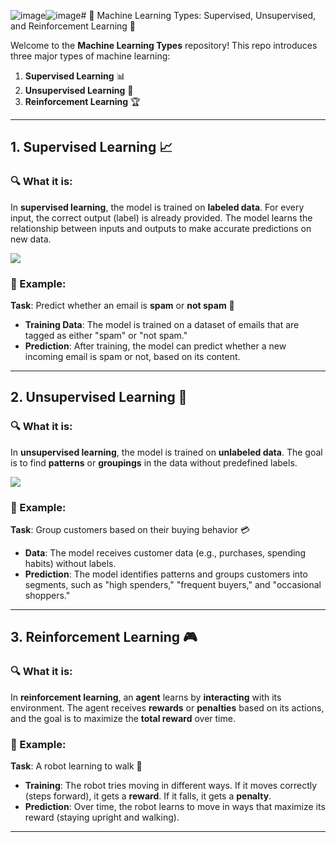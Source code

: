 ![image](https://github.com/user-attachments/assets/44a6f85e-39c3-41b7-9fc2-8ee814939c6d)![image](https://github.com/user-attachments/assets/9e5c9deb-a5e4-4aad-bb94-5ca109c006b6)# 🚀 Machine Learning Types: Supervised, Unsupervised, and Reinforcement Learning 🤖

Welcome to the **Machine Learning Types** repository! This repo introduces three major types of machine learning:

1. **Supervised Learning** 📊
2. **Unsupervised Learning** 🧠
3. **Reinforcement Learning** 🏆

---

## 1. **Supervised Learning** 📈

### 🔍 What it is:
In **supervised learning**, the model is trained on **labeled data**. For every input, the correct output (label) is already provided. The model learns the relationship between inputs and outputs to make accurate predictions on new data.

<img src="https://miro.medium.com/v2/1*Iz7bCLrPTImnBDOOEyE3LA.png" />

### 📝 Example:
**Task**: Predict whether an email is **spam** or **not spam** 📧

- **Training Data**: The model is trained on a dataset of emails that are tagged as either "spam" or "not spam."
- **Prediction**: After training, the model can predict whether a new incoming email is spam or not, based on its content.

---

## 2. **Unsupervised Learning** 🧐

### 🔍 What it is:
In **unsupervised learning**, the model is trained on **unlabeled data**. The goal is to find **patterns** or **groupings** in the data without predefined labels.

<img src="https://images.ctfassets.net/8r8i0zgzl3nn/7mfEkZOxBYWgKJ79u1Q4Xn/729ffa2e24ff5e7cfbb24a4289b01475/Unsupervised-Learning-in-ML-1.png" />

### 📝 Example:
**Task**: Group customers based on their buying behavior 💳

- **Data**: The model receives customer data (e.g., purchases, spending habits) without labels.
- **Prediction**: The model identifies patterns and groups customers into segments, such as "high spenders," "frequent buyers," and "occasional shoppers."

---

## 3. **Reinforcement Learning** 🎮

### 🔍 What it is:
In **reinforcement learning**, an **agent** learns by **interacting** with its environment. The agent receives **rewards** or **penalties** based on its actions, and the goal is to maximize the **total reward** over time.

### 📝 Example:
**Task**: A robot learning to walk 🤖

- **Training**: The robot tries moving in different ways. If it moves correctly (steps forward), it gets a **reward**. If it falls, it gets a **penalty**.
- **Prediction**: Over time, the robot learns to move in ways that maximize its reward (staying upright and walking).

---

